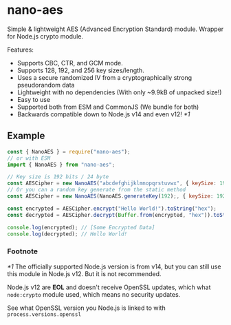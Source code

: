 # nano-aes

Simple & lightweight AES (Advanced Encryption Standard) module. Wrapper for Node.js crypto module.

Features:
- Supports CBC, CTR, and GCM mode.
- Supports 128, 192, and 256 key sizes/length.
- Uses a secure randomized IV from a cryptographically strong pseudorandom data
- Lightweight with no dependencies (With only ~9.9kB of unpacked size!)
- Easy to use
- Supported both from ESM and CommonJS (We bundle for both)
- Backwards compatible down to Node.js v14 and even v12! _*1_

## Example
```js
const { NanoAES } = require("nano-aes");
// or with ESM
import { NanoAES } from "nano-aes";

// Key size is 192 bits / 24 byte
const AESCipher = new NanoAES("abcdefghijklmnopqrstuvwx", { keySize: 192, mode: "ctr" });
// Or you can a random key generate from the static method
const AESCipher = new NanoAES(NanoAES.generateKey(192);, { keySize: 192, mode: "ctr" });

const encrypted = AESCipher.encrypt("Hello World!").toString("hex");
const decrypted = AESCipher.decrypt(Buffer.from(encrypted, "hex")).toString("utf8");

console.log(encrypted); // [Some Encrypted Data]
console.log(decrypted); // Hello World!
```

### Footnote
_*1_ The officially supported Node.js version is from v14, but you can still use this module in Node.js v12. But it is not recommended.

Node.js v12 are **EOL** and doesn't receive OpenSSL updates, which what `node:crypto` module used, which means no security updates.

See what OpenSSL version you Node.js is linked to with `process.versions.openssl`